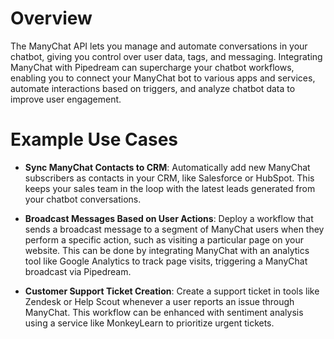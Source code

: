 # Overview

The ManyChat API lets you manage and automate conversations in your chatbot, giving you control over user data, tags, and messaging. Integrating ManyChat with Pipedream can supercharge your chatbot workflows, enabling you to connect your ManyChat bot to various apps and services, automate interactions based on triggers, and analyze chatbot data to improve user engagement.

# Example Use Cases

- **Sync ManyChat Contacts to CRM**: Automatically add new ManyChat subscribers as contacts in your CRM, like Salesforce or HubSpot. This keeps your sales team in the loop with the latest leads generated from your chatbot conversations.

- **Broadcast Messages Based on User Actions**: Deploy a workflow that sends a broadcast message to a segment of ManyChat users when they perform a specific action, such as visiting a particular page on your website. This can be done by integrating ManyChat with an analytics tool like Google Analytics to track page visits, triggering a ManyChat broadcast via Pipedream.

- **Customer Support Ticket Creation**: Create a support ticket in tools like Zendesk or Help Scout whenever a user reports an issue through ManyChat. This workflow can be enhanced with sentiment analysis using a service like MonkeyLearn to prioritize urgent tickets.
